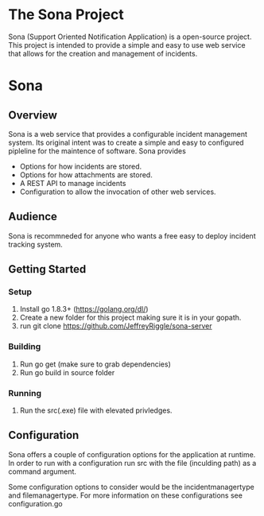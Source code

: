 The Sona Project
================

Sona (Support Oriented Notification Application) is a open-source project. This project is intended to provide a simple and easy to use web service that allows for the creation and management of incidents.

# Sona

## Overview

Sona is a web service that provides a configurable incident management system. Its original intent was to create a simple and easy to configured pipleline for the maintence of software.
Sona provides

- Options for how incidents are stored.
- Options for how attachments are stored.
- A REST API to manage incidents
- Configuration to allow the invocation of other web services.

## Audience

Sona is recommneded for anyone who wants a free easy to deploy incident tracking system. 


## Getting Started

### Setup

  1. Install go 1.8.3+ (https://golang.org/dl/)
  2. Create a new folder for this project making sure it is in your gopath.
  3. run git clone https://github.com/JeffreyRiggle/sona-server
  
### Building
  1. Run go get (make sure to grab dependencies)
  2. Run go build in source folder
  
### Running

  1. Run the src(.exe) file with elevated privledges.
  
## Configuration

Sona offers a couple of configuration options for the application at runtime. In order to run with a configuration run src with the file (inculding path) as a command argument.

Some configuration options to consider would be the incidentmanagertype and filemanagertype. For more information on these configurations see configuration.go
